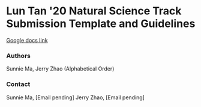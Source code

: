 # Lun Tan '20 Natural Science Track Submission Template and Guidelines

[Google docs link](https://docs.google.com/document/d/1XVHxJ5RBek7tDN_M21k006y3pGhR57OSyukudjNjpfc/edit?usp=sharing)

### Authors

Sunnie Ma, Jerry Zhao (Alphabetical Order)


### Contact

Sunnie Ma, [Email pending]
Jerry Zhao, [Email pending]


